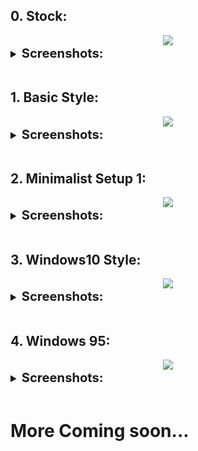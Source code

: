 
## 0. Stock:

<center><img src="https://raw.githubusercontent.com/sabamdarif/termux-desktop/setup-files/images/xfce/look_0/desktop.png"></center>

<details style ="font-size: larger">
<summary><b style ="font-size: larger">Screenshots: </b></summary>

|Apps|App Menu|
|--|--|
|![img](https://raw.githubusercontent.com/sabamdarif/termux-desktop/setup-files/images/xfce/look_0/apps.png)|![img](https://raw.githubusercontent.com/sabamdarif/termux-desktop/setup-files/images/xfce/look_0/app-menu.png)|

</details>
<br>

## 1. Basic Style:

<center><img src="https://raw.githubusercontent.com/sabamdarif/termux-desktop/setup-files/images/xfce/look_1/look.png"></center>

<details style ="font-size: larger">
<summary><b style ="font-size: larger">Screenshots: </b></summary>
<img src="https://raw.githubusercontent.com/sabamdarif/termux-desktop/setup-files/images/xfce/look_1/desktop.png">
</details>

<br>

## 2. Minimalist Setup 1:

<center><img src="https://raw.githubusercontent.com/sabamdarif/termux-desktop/setup-files/images/xfce/look_3/desktop.png"></center>

<details style ="font-size: larger">
<summary><b style ="font-size: larger">Screenshots: </b></summary>

|Apps|Panel|App Search|
|--|--|--|
|![img](https://raw.githubusercontent.com/sabamdarif/termux-desktop/setup-files/images/xfce/look_3/apps.png)|![img](https://raw.githubusercontent.com/sabamdarif/termux-desktop/setup-files/images/xfce/look_3/extra.png)|![img](https://raw.githubusercontent.com/sabamdarif/termux-desktop/setup-files/images/xfce/look_3/app-search.png)|

</details>
<br>

## 3. Windows10 Style:

<center><img src="https://raw.githubusercontent.com/sabamdarif/termux-desktop/setup-files/images/xfce/look_4/desktop.png"></center>

<details style ="font-size: larger">
<summary><b style ="font-size: larger">Screenshots: </b></summary>

|Apps|Menubar|Buttons|
|--|--|--|
|![img](https://raw.githubusercontent.com/sabamdarif/termux-desktop/setup-files/images/xfce/look_4/basic-apps.png)|![img](https://raw.githubusercontent.com/sabamdarif/termux-desktop/setup-files/images/xfce/look_4/menu.png)|![img](https://raw.githubusercontent.com/sabamdarif/termux-desktop/setup-files/images/xfce/look_4/win-like-close.png)|

</details>
<br>

## 4. Windows 95:

<center><img src="https://raw.githubusercontent.com/sabamdarif/termux-desktop/setup-files/images/xfce/look_7/desktop.png"></center>

<details style ="font-size: larger">
<summary><b style ="font-size: larger">Screenshots: </b></summary>

|Start Menu|Apps|
|--|--|
|![img](https://raw.githubusercontent.com/sabamdarif/termux-desktop/setup-files/images/xfce/look_7/start-menu.png)|![img](https://raw.githubusercontent.com/sabamdarif/termux-desktop/setup-files/images/xfce/look_7/basic-apps.png)|

</details>
<br>

# More Coming soon...